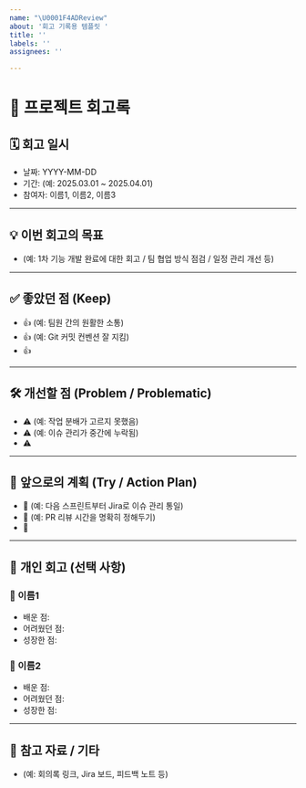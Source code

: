 ```yaml
---
name: "\U0001F4ADReview"
about: '회고 기록용 템플릿 '
title: ''
labels: ''
assignees: ''

---
```


# 🔁 프로젝트 회고록

## 🗓️ 회고 일시
- 날짜: YYYY-MM-DD
- 기간: (예: 2025.03.01 ~ 2025.04.01)
- 참여자: 이름1, 이름2, 이름3

---

## 💡 이번 회고의 목표
- (예: 1차 기능 개발 완료에 대한 회고 / 팀 협업 방식 점검 / 일정 관리 개선 등)

---

## ✅ 좋았던 점 (Keep)
- 👍 (예: 팀원 간의 원활한 소통)
- 👍 (예: Git 커밋 컨벤션 잘 지킴)
- 👍 

---

## 🛠️ 개선할 점 (Problem / Problematic)
- ⚠️ (예: 작업 분배가 고르지 못했음)
- ⚠️ (예: 이슈 관리가 중간에 누락됨)
- ⚠️ 

---

## 🧭 앞으로의 계획 (Try / Action Plan)
- 🔄 (예: 다음 스프린트부터 Jira로 이슈 관리 통일)
- 🔄 (예: PR 리뷰 시간을 명확히 정해두기)
- 🔄 

---

## 🌱 개인 회고 (선택 사항)
### 🙋 이름1
- 배운 점:
- 어려웠던 점:
- 성장한 점:

### 🙋 이름2
- 배운 점:
- 어려웠던 점:
- 성장한 점:

---

## 📎 참고 자료 / 기타
- (예: 회의록 링크, Jira 보드, 피드백 노트 등)
